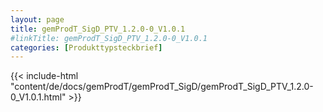 ```yaml
---
layout: page
title: gemProdT_SigD_PTV_1.2.0-0_V1.0.1
#linkTitle: gemProdT_SigD_PTV_1.2.0-0_V1.0.1
categories: [Produkttypsteckbrief]
---
```

{{< include-html "content/de/docs/gemProdT/gemProdT_SigD/gemProdT_SigD_PTV_1.2.0-0_V1.0.1.html" >}}